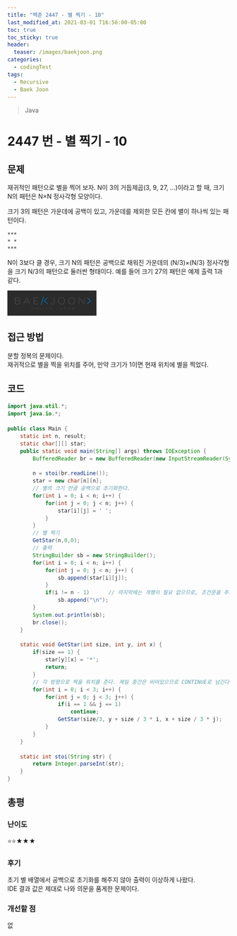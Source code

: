 ```yaml
---
title: "백준 2447 - 별 찍기 - 10"
last_modified_at: 2021-03-01 T16:56:00-05:00
toc: true
toc_sticky: true
header:
  teaser: /images/baekjoon.png
categories: 
  - codingTest
tags:
  - Recursive
  - Baek Joon
---
```


> Java

2447 번 - 별 찍기 - 10
=============
 
## 문제
재귀적인 패턴으로 별을 찍어 보자. N이 3의 거듭제곱(3, 9, 27, ...)이라고 할 때, 크기 N의 패턴은 N×N 정사각형 모양이다.

크기 3의 패턴은 가운데에 공백이 있고, 가운데를 제외한 모든 칸에 별이 하나씩 있는 패턴이다.

```
***
* *
***
```

N이 3보다 클 경우, 크기 N의 패턴은 공백으로 채워진 가운데의 (N/3)×(N/3) 정사각형을 크기 N/3의 패턴으로 둘러싼 형태이다. 예를 들어 크기 27의 패턴은 예제 출력 1과 같다.

[<img src="/images/baekjoon.png" width="40%" height="40%">](https://www.acmicpc.net/problem/2447)  

## 접근 방법
분할 정복의 문제이다.  
재귀적으로 별을 찍을 위치를 주어, 만약 크기가 1이면 현재 위치에 별을 찍었다.  


## 코드
```java
import java.util.*;
import java.io.*;

public class Main {
	static int n, result;
	static char[][] star;
	public static void main(String[] args) throws IOException {
		BufferedReader br = new BufferedReader(new InputStreamReader(System.in));

    	n = stoi(br.readLine());
    	star = new char[n][n];
		// 별의 크기 만큼 공백으로 초기화한다.
    	for(int i = 0; i < n; i++) {
    		for(int j = 0; j < n; j++) {
    			star[i][j] = ' ';
    		}
    	}
		// 별 찍기
    	GetStar(n,0,0);
		// 출력
    	StringBuilder sb = new StringBuilder();
    	for(int i = 0; i < n; i++) {
    		for(int j = 0; j < n; j++) {
    			sb.append(star[i][j]);
    		}
    		if(i != n - 1)		// 마지막에는 개행이 필요 없으므로, 조건문을 추가한다.
    			sb.append("\n");
    	}
    	System.out.println(sb);
    	br.close();
	}
	
	static void GetStar(int size, int y, int x) {
		if(size == 1) {
			star[y][x] = '*';
			return;
		}
		// 각 방향으로 찍을 위치를 준다. 제일 중간은 비어있으므로 CONTINUE로 넘긴다.  
		for(int i = 0; i < 3; i++) {
			for(int j = 0; j < 3; j++) {
				if(i == 1 && j == 1)
					continue;
				GetStar(size/3, y + size / 3 * i, x + size / 3 * j);
			}
		}
	}
	
	static int stoi(String str) {
    	return Integer.parseInt(str);
    }
}
```

## 총평
### 난이도
⭐⭐★★★
### 후기
초기 별 배열에서 공백으로 초기화를 해주지 않아 출력이 이상하게 나왔다.  
IDE 결과 값은 제대로 나와 의문을 품게한 문제이다.  
### 개선할 점
없
